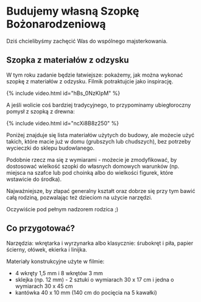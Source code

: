 # Budujemy własną Szopkę Bożonarodzeniową

Dziś chcielibyśmy zachęcić Was do wspólnego majsterkowania.

## Szopka z materiałów z odzysku

W tym roku zadanie będzie łatwiejsze: pokażemy, jak można wykonać szopkę z materiałów z odzysku. Filmik potraktujcie jako inspirację.

{% include video.html id="hBs_0NzKIpM" %}

A jeśli wolicie coś bardziej tradycyjnego, to przypominamy ubiegłoroczny pomysł z szopką z drewna: 

{% include video.html id="ncXi8B8z250" %}

Poniżej znajduje się lista materiałów użytych do budowy, ale możecie użyć takich, które macie już w domu (grubszych lub chudszych), bez potrzeby wycieczki do sklepu budowlanego.

Podobnie rzecz ma się z wymiarami - możecie je zmodyfikować, by dostosować wielkość szopki do własnych domowych warunków (np. miejsca na szafce lub pod choinką albo do wielkości figurek, które wstawicie do środka).

Najważniejsze, by złapać generalny kształt oraz dobrze się przy tym bawić całą rodziną, pozwalając też dzieciom na użycie narzędzi.

Oczywiście pod pełnym nadzorem rodzica ;)

## Co przygotować?

Narzędzia: wkrętarka i wyrzynarka albo klasycznie: śrubokręt i piła, papier ścierny, ołówek, ekierka i linijka.

Materiały konstrukcyjne użyte w filmie:

- 4 wkręty 1,5 mm i 8 wkrętów 3 mm
- sklejka (np. 12 mm) - 2 sztuki o wymiarach 30 x 17 cm i jedna o wymiarach 30 x 45 cm
- kantówka 40 x 10 mm (140 cm do pocięcia na 5 kawałki)


